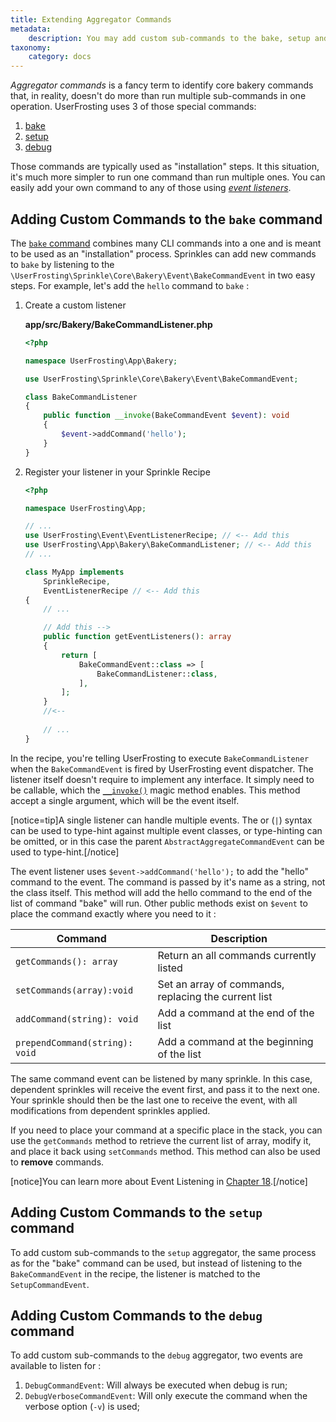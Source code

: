 ```yaml
---
title: Extending Aggregator Commands
metadata:
    description: You may add custom sub-commands to the bake, setup and debug commands through events.
taxonomy:
    category: docs
---
```


*Aggregator commands* is a fancy term to identify core bakery commands that, in reality, doesn't do more than run multiple sub-commands in one operation. UserFrosting uses 3 of those special commands:

1. [bake](/cli/commands#bake)
2. [setup](/cli/commands#setup)
3. [debug](/cli/commands#debug)

Those commands are typically used as "installation" steps. It this situation, it's much more simpler to run one command than run multiple ones. You can easily add your own command to any of those using [_event listeners_](#TODO). 

## Adding Custom Commands to the `bake` command

The [`bake` command](/cli/commands#bake) combines many CLI commands into a one and is meant to be used as an "installation" process. Sprinkles can add new commands to `bake` by listening to the `\UserFrosting\Sprinkle\Core\Bakery\Event\BakeCommandEvent` in two easy steps. For example, let's add the `hello` command to `bake` :

1. Create a custom listener

    **app/src/Bakery/BakeCommandListener.php**
    ```php
    <?php

    namespace UserFrosting\App\Bakery;

    use UserFrosting\Sprinkle\Core\Bakery\Event\BakeCommandEvent;

    class BakeCommandListener
    {
        public function __invoke(BakeCommandEvent $event): void
        {
            $event->addCommand('hello');
        }
    }
    ```

2. Register your listener in your Sprinkle Recipe

    ```php
    <?php

    namespace UserFrosting\App;

    // ... 
    use UserFrosting\Event\EventListenerRecipe; // <-- Add this
    use UserFrosting\App\Bakery\BakeCommandListener; // <-- Add this
    // ...

    class MyApp implements
        SprinkleRecipe,
        EventListenerRecipe // <-- Add this
    {
        // ...

        // Add this -->
        public function getEventListeners(): array
        {
            return [
                BakeCommandEvent::class => [
                    BakeCommandListener::class,
                ],
            ];
        }
        //<--
        
        // ...
    }
    ```

In the recipe, you're telling UserFrosting to execute `BakeCommandListener` when the `BakeCommandEvent` is fired by UserFrosting event dispatcher. The listener itself doesn't require to implement any interface. It simply need to be callable, which the [`__invoke()`](https://www.php.net/manual/en/language.oop5.magic.php#object.invoke) magic method enables. This method accept a single argument, which will be the event itself. 

[notice=tip]A single listener can handle multiple events. The or (`|`) syntax can be used to type-hint against multiple event classes, or type-hinting can be omitted, or in this case the parent `AbstractAggregateCommandEvent` can be used to type-hint.[/notice]

The event listener uses `$event->addCommand('hello');` to add the "hello" command to the event. The command is passed by it's name as a string, not the class itself. This method will add the hello command to the end of the list of command "bake" will run. Other public methods exist on `$event` to place the command exactly where you need to it : 

| Command                        | Description                                          |
| ------------------------------ | ---------------------------------------------------- |
| `getCommands(): array`         | Return an all commands currently listed              |
| `setCommands(array):void`      | Set an array of commands, replacing the current list |
| `addCommand(string): void`     | Add a command at the end of the list                 |
| `prependCommand(string): void` | Add a command at the beginning of the list           |

The same command event can be listened by many sprinkle. In this case, dependent sprinkles will receive the event first, and pass it to the next one. Your sprinkle should then be the last one to receive the event, with all modifications from dependent sprinkles applied.

If you need to place your command at a specific place in the stack, you can use the `getCommands` method to retrieve the current list of array, modify it, and place it back using `setCommands` method. This method can also be used to **remove** commands.

[notice]You can learn more about Event Listening in [Chapter 18](#TODO).[/notice]

## Adding Custom Commands to the `setup` command

To add custom sub-commands to the `setup` aggregator, the same process as for the "bake" command can be used, but instead of listening to the `BakeCommandEvent` in the recipe, the listener is matched to the `SetupCommandEvent`.

## Adding Custom Commands to the `debug` command

To add custom sub-commands to the `debug` aggregator, two events are available to listen for :
1. `DebugCommandEvent`: Will always be executed when debug is run;
2. `DebugVerboseCommandEvent`: Will only execute the command when the verbose option (`-v`) is used;
